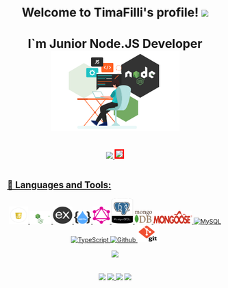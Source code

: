 <h1 align="center">
  Welcome to TimaFilli's profile!
  <img src="https://media.giphy.com/media/hvRJCLFzcasrR4ia7z/giphy.gif" width="28">
</h1>

<h1 align="center">
  I`m Junior Node.JS Developer
  <br>
  <img src="./img/developer1.png" width="300">
</h1>

<br>
<div align="center">
  <a href="https://github.com/timafilli">
  <img height="180em" src="https://github-readme-stats.vercel.app/api?username=timafilli&show_icons=true&theme=dark&include_all_commits=true&count_private=true"/>
  <img height="180em" style="border:3px solid red;"src="https://github-readme-stats.vercel.app/api/top-langs/?username=timafilli&layout=compact&langs_count=7&theme=dark"/>
</div>

<br>
  
## 🤹 Languages and Tools:
<div style="display: inline_block" align="center">

  <img alt="JavaScript" height="40" width="45" src="./img/JAVASCRIPT.gif">

  <!-- <img alt="Python" height="30" width="40" src="https://cdn.jsdelivr.net/gh/devicons/devicon/icons/python/python-original.svg">
   -->

  <img alt="Node.JS" height="30" width="50" src="./img/nodejs.png">

  <img alt="Express.JS" height="40" width="45" src="./img/express.png">

  <img alt="Rest API" height="30" width="40" src="./img/restApi.png">

  <img alt="GraphQL" height="40" width="40" src="./img/graphql1.png">

  <img alt="PostgreSQL" height="60" width="50" src="./img/postgresql.png">

  <img alt="MongoDB" height="30" width="40" src="./img/mongodb.png">

  <img alt="MongoDB" height="30" width="90" src="./img/mongoose.png">

  <img alt="MySQL" height="40" width="50" src="https://cdn.jsdelivr.net/gh/devicons/devicon/icons/mysql/mysql-original.svg">

  <img alt="TypeScript" height="40" width="50" src="https://cdn.jsdelivr.net/gh/devicons/devicon/icons/typescript/typescript-original.svg">
  
  <img alt="Github" height="40" width="50" src="https://cdn.jsdelivr.net/gh/devicons/devicon/icons/github/github-original.svg">

  <img alt="Github" height="40" width="50" src="./img/git.png">

</div>

<br>
  
<div align="center">
  <img src="https://raw.githubusercontent.com/diyorbekrustamjonov/diyorbekrustamjonov/output/github-contribution-grid-snake.svg" />
</div>

<br>  

<div align="center" style="background-image: url('./img/backgroundgif.gif');">
  <!-- <a href="https://www.youtube.com/channel/UCuqyDwL24mdZ0gqy6jXKL8g" target="_blank"><img src="https://img.shields.io/badge/YouTube-FF0000?style=for-the-badge&logo=youtube&logoColor=white" target="_blank"></a> -->
<br>
  <a href="https://t.me/TimaFilli" target="_blank"><img src="https://img.shields.io/badge/-TELEGRAM-%230077B5?style=for-the-badge&logo=telegram&logoColor=white"></a>
  <a href = "mailto:timafilli15@gmail.com"><img src="https://img.shields.io/badge/-Gmail-%23333?style=for-the-badge&logo=gmail&logoColor=red" target="_blank">
  <a href="https://www.linkedin.com/in/timafilli-zayniddinov-390553238/" target="_blank"><img src="https://img.shields.io/badge/-LinkedIn-%230077B5?style=for-the-badge&logo=linkedin&logoColor=white" target="_blank"></a> 
      <a href = "https://leetcode.com/TimaFilli/"><img src="https://img.shields.io/badge/-LeetCode-%23000?style=for-the-badge&logo=LeetCode&logoColor=white" target="_blank"></a>
  <!-- <a href = "https://www.codewars.com/users/diyorbekrustamjonov"><img src="https://img.shields.io/badge/-CODEWARS-%23333?style=for-the-badge&logo=codewars&logoColor=white" target="_blank"></a> -->

<br>  

</div>
